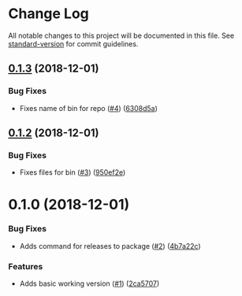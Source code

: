# Change Log

All notable changes to this project will be documented in this file. See [standard-version](https://github.com/conventional-changelog/standard-version) for commit guidelines.

<a name="0.1.3"></a>
## [0.1.3](https://github.com/techcoop/create-react-material-site/compare/v0.1.2...v0.1.3) (2018-12-01)


### Bug Fixes

* Fixes name of bin for repo ([#4](https://github.com/techcoop/create-react-material-site/issues/4)) ([6308d5a](https://github.com/techcoop/create-react-material-site/commit/6308d5a))



<a name="0.1.2"></a>
## [0.1.2](https://github.com/techcoop/create-react-material-site/compare/v0.1.0...v0.1.2) (2018-12-01)


### Bug Fixes

* Fixes files for bin ([#3](https://github.com/techcoop/create-react-material-site/issues/3)) ([950ef2e](https://github.com/techcoop/create-react-material-site/commit/950ef2e))



<a name="0.1.0"></a>
# 0.1.0 (2018-12-01)


### Bug Fixes

* Adds command for releases to package ([#2](https://github.com/techcoop/create-react-material-site/issues/2)) ([4b7a22c](https://github.com/techcoop/create-react-material-site/commit/4b7a22c))


### Features

* Adds basic working version ([#1](https://github.com/techcoop/create-react-material-site/issues/1)) ([2ca5707](https://github.com/techcoop/create-react-material-site/commit/2ca5707))
